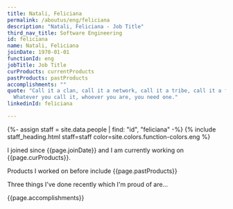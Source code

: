 ```yaml
---
title: Natali, Feliciana
permalink: /aboutus/eng/feliciana
description: "Natali, Feliciana - Job Title"
third_nav_title: Software Engineering
id: feliciana
name: Natali, Feliciana
joinDate: 1970-01-01
functionId: eng
jobTitle: Job Title
curProducts: currentProducts
pastProducts: pastProducts
accomplishments: ""
quote: "Call it a clan, call it a network, call it a tribe, call it a family:
  Whatever you call it, whoever you are, you need one."
linkedinId: feliciana

---
```


{%- assign staff = site.data.people | find: "id", "feliciana" -%}
{% include staff_heading.html staff=staff color=site.colors.function-colors.eng %}

<p>I joined since {{page.joinDate}} and I am currently working on {{page.curProducts}}.</p>

<p>Products I worked on before include {{page.pastProducts}}</p>

<p>Three things I've done recently which I'm proud of are...</p>
{{page.accomplishments}}
